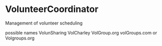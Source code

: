 # VolunteerCoordinator
Management of volunteer scheduling

possible names
VolunSharing
VolCharley
VolGroup.org
volGroups.com or Volgroups.org

